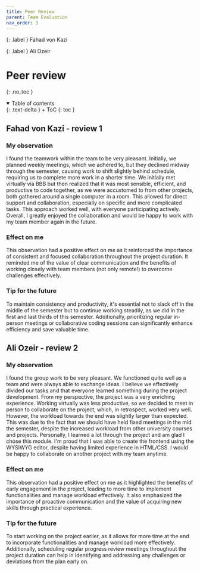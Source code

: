```yaml
---
title: Peer Review
parent: Team Evaluation
nav_order: 3
---
```


{: .label }
Fahad von Kazi

{: .label }
Ali Ozeir

# Peer review
{: .no_toc }

<details open markdown="block">
{: .text-delta }
<summary>Table of contents</summary>
+ ToC
{: toc }
</details>

## Fahad von Kazi - review 1

### My observation
I found the teamwork within the team to be very pleasant. Initially, we planned weekly meetings, which we adhered to, but they declined midway through the semester, causing work to shift slightly behind schedule, requiring us to complete more work in a shorter time. We initially met virtually via BBB but then realized that it was most sensible, efficient, and productive to code together, as we were accustomed to from other projects, both gathered around a single computer in a room. This allowed for direct support and collaboration, especially on specific and more complicated tasks. This approach worked well, with everyone participating actively. Overall, I greatly enjoyed the collaboration and would be happy to work with my team member again in the future.

### Effect on me
This observation had a positive effect on me as it reinforced the importance of consistent and focused collaboration throughout the project duration. It reminded me of the value of clear communication and the benefits of working closely with team members (not only remote!) to overcome challenges effectively.

### Tip for the future 
To maintain consistency and productivity, it's essential not to slack off in the middle of the semester but to continue working steadily, as we did in the first and last thirds of this semester. Additionally, prioritizing regular in-person meetings or collaborative coding sessions can significantly enhance efficiency and save valuable time.

## Ali Ozeir - review 2

### My observation
I found the group work to be very pleasant. We functioned quite well as a team and were always able to exchange ideas. I believe we effectively divided our tasks and that everyone learned something during the project development. From my perspective, the project was a very enriching experience. Working virtually was less productive, so we decided to meet in person to collaborate on the project, which, in retrospect, worked very well. However, the workload towards the end was slightly larger than expected. This was due to the fact that we should have held fixed meetings in the mid the semester, despite the increased workload from other university courses and projects. Personally, I learned a lot through the project and am glad I chose this module. I'm proud that I was able to create the frontend using the WYSIWYG editor, despite having limited experience in HTML/CSS. I would be happy to collaborate on another project with my team anytime.

### Effect on me
This observation had a positive effect on me as it highlighted the benefits of early engagement in the project, leading to more time to implement functionalities and manage workload effectively. It also emphasized the importance of proactive communication and the value of acquiring new skills through practical experience.

### Tip for the future
To start working on the project earlier, as it allows for more time at the end to incorporate functionalities and manage workload more effectively. Additionally, scheduling regular progress review meetings throughout the project duration can help in identifying and addressing any challenges or deviations from the plan early on.





